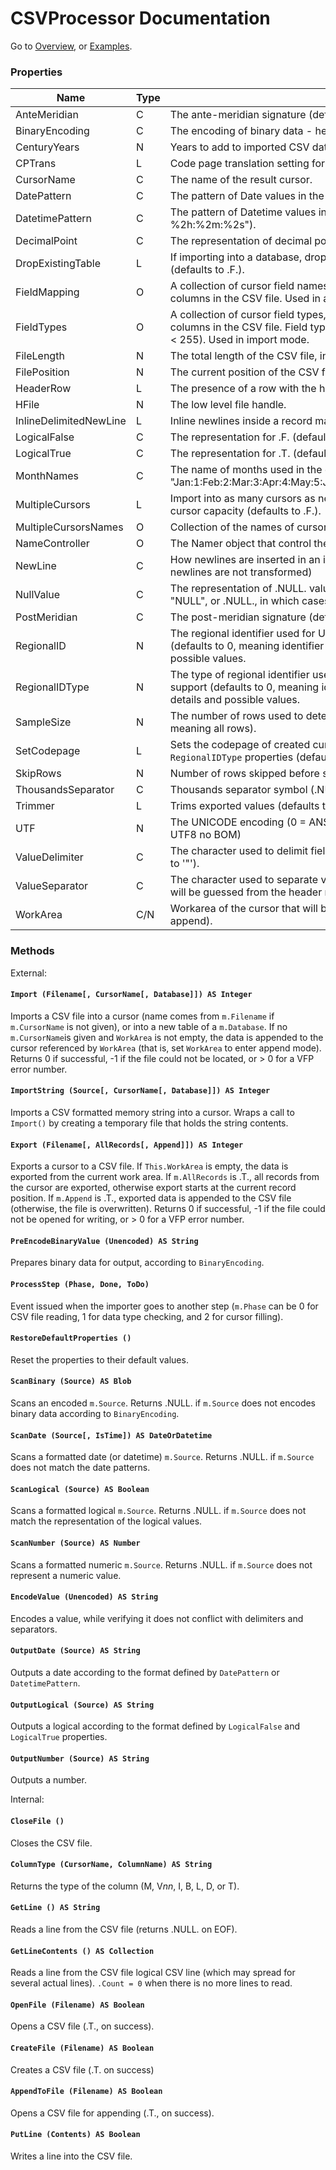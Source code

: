 # CSVProcessor Documentation

Go to [Overview](DOCUMENTATION.md "Overview"), or [Examples](examples.md "Examples").

### Properties

| Name | Type | Information |
| ---- | ---- | ----------- |
| AnteMeridian | C | The ante-meridian signature (defaults to "AM"). |
| BinaryEncoding | C | The encoding of binary data - hex, base64, or plain (defaults to "hex"). |
| CenturyYears | N | Years to add to imported CSV dates (defaults to 0). |
| CPTrans | L | Code page translation setting for new text columns (defaults to .T.) |
| CursorName | C | The name of the result cursor. |
| DatePattern | C | The pattern of Date values in the CSV file (defaults to "%4Y-%2M-%2D"). |
| DatetimePattern | C | The pattern of Datetime values in the CSV file (defaults to "%4Y-%2M-%2D %2h:%2m:%2s"). |
| DecimalPoint | C | The representation of decimal point in the CSV file (defaults to "."). |
| DropExistingTable | L | If importing into a database, drop existing table if the target table already exists (defaults to .F.). |
| FieldMapping | O | A collection of cursor field names, mapped (by indexed position or by key) to the columns in the CSV file. Used in append mode. |
| FieldTypes | O | A collection of cursor field types, mapped (by indexed position or by key) to the columns in the CSV file. Field types can be one of `ILDTBYN` or `Vnnn` (where 0 < nnn < 255). Used in import mode. |
| FileLength | N | The total length of the CSV file, in bytes. |
| FilePosition | N | The current position of the CSV file, while being read. |
| HeaderRow | L | The presence of a row with the header for columns (defaults to .T.). |
| HFile | N | The low level file handle. |
| InlineDelimitedNewLine | L | Inline newlines inside a record may be delimited with the value delimiter. |
| LogicalFalse | C | The representation for .F. (defaults to "F") |
| LogicalTrue | C | The representation for .T. (defaults to "T") |
| MonthNames | C | The name of months used in the date or datetime values (defaults to "Jan:1:Feb:2:Mar:3:Apr:4:May:5:Jun:6:Jul:7:Aug:8:Sep:9:Oct:10:Nov:11:Dec:12") |
| MultipleCursors | L | Import into as many cursors as needed if the number of columns exceeds single cursor capacity (defaults to .F.). |
| MultipleCursorsNames | O | Collection of the names of cursors imported in multiple cursors mode. |
| NameController | O | The Namer object that control the naming of fields and cursor. |
| NewLine | C | How newlines are inserted in an imported or exported value (defaults to .NULL., newlines are not transformed) |
| NullValue | C | The representation of .NULL. values (defaults to ""). Can be a string, such as "NULL", or .NULL., in which cases empty values are kept as such. |
| PostMeridian | C | The post-meridian signature (defaults to "PM"). |
| RegionalID | N | The regional identifier used for Unicode to ANSI charset translation support (defaults to 0, meaning identifier not set). See STRCONV() help for details and possible values. |
| RegionalIDType | N | The type of regional identifier used for Unicode to ANSI charset translation support (defaults to 0, meaning identifier type not set). See STRCONV() help for details and possible values. |
| SampleSize | N | The number of rows used to determine the column data type (defaults to 0, meaning all rows). |
| SetCodepage | L | Sets the codepage of created cursors, as defined by `RegionalID` and `RegionalIDType` properties (defaults to .F.). |
| SkipRows | N | Number of rows skipped before starting the import (defaults to 0) |
| ThousandsSeparator | C | Thousands separator symbol (.NULL. if numbers don't have separators) |
| Trimmer | L | Trims exported values (defaults to .T.) |
| UTF | N | The UNICODE encoding (0 = ANSI, 1 = LittleEndian, 2 = BigEndian, 3 = UTF8, 4 = UTF8 no BOM) |
| ValueDelimiter | C | The character used to delimit fields that may include value separators (defaults to '"'). |
| ValueSeparator | C | The character used to separate values (defaults to ","). If `.NULL.`, the separator will be guessed from the header row. |
| WorkArea | C/N | Workarea of the cursor that will be appended (defaults to empty, meaning no append). |

### Methods

External:

#### `Import (Filename[, CursorName[, Database]]) AS Integer`
Imports a CSV file into a cursor (name comes from `m.Filename` if `m.CursorName` is not given), or into a new table of a `m.Database`. If no `m.CursorName`is given and `WorkArea` is not empty, the data is appended to the cursor referenced by `WorkArea` (that is, set `WorkArea` to enter append mode).
Returns 0 if successful, -1 if the file could not be located, or > 0 for a VFP error number.

#### `ImportString (Source[, CursorName[, Database]]) AS Integer`
Imports a CSV formatted memory string into a cursor. Wraps a call to `Import()` by creating a temporary file that holds the string contents.

#### `Export (Filename[, AllRecords[, Append]]) AS Integer`
Exports a cursor to a CSV file. If `This.WorkArea` is empty, the data is exported from the current work area. If `m.AllRecords` is .T., all records from the cursor are exported, otherwise export starts at the current record position. If `m.Append` is .T., exported data is appended to the CSV file (otherwise, the file is overwritten).
Returns 0 if successful, -1 if the file could not be opened for writing, or > 0 for a VFP error number.

#### `PreEncodeBinaryValue (Unencoded) AS String`
Prepares binary data for output, according to `BinaryEncoding`.

#### `ProcessStep (Phase, Done, ToDo)`
Event issued when the importer goes to another step (`m.Phase` can be 0 for CSV file reading, 1 for data type checking, and 2 for cursor filling).

#### `RestoreDefaultProperties ()`
Reset the properties to their default values.

#### `ScanBinary (Source) AS Blob`
Scans an encoded `m.Source`. Returns .NULL. if `m.Source` does not encodes binary data according to `BinaryEncoding`.

#### `ScanDate (Source[, IsTime]) AS DateOrDatetime`
Scans a formatted date (or datetime) `m.Source`. Returns .NULL. if `m.Source` does not match the date patterns.

#### `ScanLogical (Source) AS Boolean`
Scans a formatted logical `m.Source`. Returns .NULL. if `m.Source` does not match the representation of the logical values.

#### `ScanNumber (Source) AS Number`
Scans a formatted numeric `m.Source`. Returns .NULL. if `m.Source` does not represent a numeric value.

#### `EncodeValue (Unencoded) AS String`
Encodes a value, while verifying it does not conflict with delimiters and separators. 

#### `OutputDate (Source) AS String`
Outputs a date according to the format defined by `DatePattern` or `DatetimePattern`.

#### `OutputLogical (Source) AS String`
Outputs a logical according to the format defined by `LogicalFalse` and `LogicalTrue` properties.

#### `OutputNumber (Source) AS String`
Outputs a number.

Internal:

#### `CloseFile ()`
Closes the CSV file.

#### `ColumnType (CursorName, ColumnName) AS String`
Returns the type of the column (M, V*nn*, I, B, L, D, or T).

#### `GetLine () AS String`
Reads a line from the CSV file (returns .NULL. on EOF).

#### `GetLineContents () AS Collection`
Reads a line from the CSV file logical CSV line (which may spread for several actual lines). `.Count = 0` when  there is no more lines to read.

#### `OpenFile (Filename) AS Boolean`
Opens a CSV file (.T., on success).

#### `CreateFile (Filename) AS Boolean`
Creates a CSV file (.T. on success)

#### `AppendToFile (Filename) AS Boolean`
Opens a CSV file for appending (.T., on success).

#### `PutLine (Contents) AS Boolean`
Writes a line into the CSV file.
